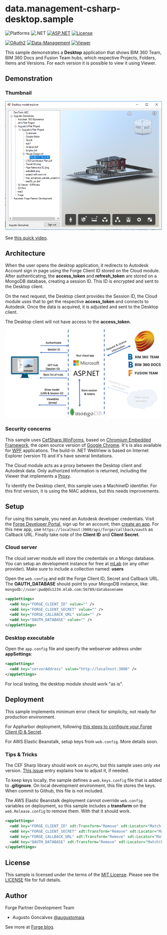 # data.management-csharp-desktop.sample

![Platforms](https://img.shields.io/badge/platform-Windows-lightgray.svg)
![.NET](https://img.shields.io/badge/.NET-4.5-blue.svg)
[![ASP.NET](https://img.shields.io/badge/ASP.NET-4.5-blue.svg)](https://asp.net/)
[![License](http://img.shields.io/:license-mit-blue.svg)](http://opensource.org/licenses/MIT)

[![OAuth2](https://img.shields.io/badge/OAuth2-v1-green.svg)](http://developer.autodesk.com/)
[![Data-Management](https://img.shields.io/badge/Data%20Management-v2-green.svg)](http://developer.autodesk.com/)
[![Viewer](https://img.shields.io/badge/Viewer-v2.17-green.svg)](http://developer.autodesk.com/)

This sample demonstrates a **Desktop** application that shows BIM 360 Team, BIM 360 Docs and Fusion Team hubs, which respective Projects, Folders, Items and Versions. For each version it is possible to view it using Viewer.

## Demonstration
### Thumbnail
![thumbnail](main_screen.png)

See [this quick video](https://twitter.com/augustomaia/status/905178317686439937).

## Architecture

When the user opens the desktop application, it redirects to Autodesk Account sign in page using the Forge Client ID stored on the Cloud module. After authenticating, the **access_token** and **refresh_token** are stored on a MongoDB database, creating a session ID. This ID is encrypted and sent to the Desktop client. 

On the next request, the Desktop client provides the Session ID, the Cloud module uses that to get the respective **access_token** and connects to Autodesk. Once the data is acquired, it is adjusted and sent to the Desktop client. 

The Desktop client will not have access to the **access_token**. 

![](architecture.png)

### Security concerns

This sample uses [CefSharp.WinForms](https://www.nuget.org/packages/CefSharp.WinForms), based on [Chromium Embedded Framework](https://bitbucket.org/chromiumembedded/cef), the open source version of [Google Chrome](https://www.google.com/chrome). It's is also available for [WPF](https://cefsharp.github.io/) applications. The build-in .NET WebView is based on Internet Explorer (version 11) and it's have several limitations. 

The Cloud module acts as a proxy between the Desktop client and Autodesk data. Only authorized information is returned, including the Viewer that implements a [Proxy](https://forge.autodesk.com/blog/securing-your-forge-viewer-token-behind-proxy-net).

To identify the Desktop client, this sample uses a MachineID identifier. For this first version, it is using the MAC address, but this needs improvements.

## Setup

For using this sample, you need an Autodesk developer credentials. Visit the [Forge Developer Portal](https://developer.autodesk.com), sign up for an account, then [create an app](https://developer.autodesk.com/myapps/create). For this new app, use `https://localhost:3000/api/forge/callback/oauth` as Callback URL. Finally take note of the **Client ID** and **Client Secret**. 

### Cloud server

The cloud server module will store the credentials on a Mongo database. You can setup an development instance for free at [mLab](https://mlab.com) (or any other provider). Make sure to include a collection named: **users**

Open the `web.config` and edit the Forge Client ID, Secret and Callback URL. The **OAUTH_DATABASE** should point to your MongoDB instance, like: `mongodb://user:pwd@ds1234.mlab.com:56789/databasename`
 
```xml
<appSettings>
  <add key="FORGE_CLIENT_ID" value="" />
  <add key="FORGE_CLIENT_SECRET" value="" />
  <add key="FORGE_CALLBACK_URL" value="" />
  <add key="OAUTH_DATABASE" value="" />
</appSettings>
```

### Desktop executable

Open the `app.config` file and specify the webserver address under **appSettings**:

```xml
<appSettings>
  <add key="serverAddress" value="http://localhost:3000" />
</appSettings>
```

For local testing, the desktop module should work "as is". 

## Deployment

This sample implements minimum error check for simplicity, not ready for production environment.  

For Appharbor deployment, following [this steps to configure your Forge Client ID & Secret](http://adndevblog.typepad.com/cloud_and_mobile/2017/01/deploying-forge-aspnet-samples-to-appharbor.html).

For AWS Elastic Beanstalk, setup keys from `web.config`. More details soon. 

### Tips & Tricks

The CEF Sharp library should work on `AnyCPU`, but this sample uses only `x64` version. [This issue](https://github.com/cefsharp/CefSharp/issues/1714) entry explains how to adjust it, if needed.

To keep keys locally, the sample defines a `web.keys.config` file that is added to **.gitignore**. On local development environment, this file stores the keys. When commit to Github, this file is not included. 

The AWS Elastic Beanstalk deployment cannot override `web.config` variables on deployment, so this sample includes a **transform** on the `web.Release.config` to remove them. With that it should work.

```xml
<appSettings>
  <add key="FORGE_CLIENT_ID" xdt:Transform="Remove" xdt:Locator="Match(key)" />
  <add key="FORGE_CLIENT_SECRET" xdt:Transform="Remove" xdt:Locator="Match(key)" />
  <add key="FORGE_CALLBACK_URL" xdt:Transform="Remove" xdt:Locator="Match(key)" />
  <add key="OAUTH_DATABASE" xdt:Transform="Remove" xdt:Locator="Match(key)" />
</appSettings>
```
## License

This sample is licensed under the terms of the [MIT License](http://opensource.org/licenses/MIT). Please see the [LICENSE](LICENSE) file for full details.

## Author

Forge Partner Development Team

- Augusto Goncalves [@augustomaia](https://twitter.com/augustomaia)

See more at [Forge blog](https://forge.autodesk.com/blog).
